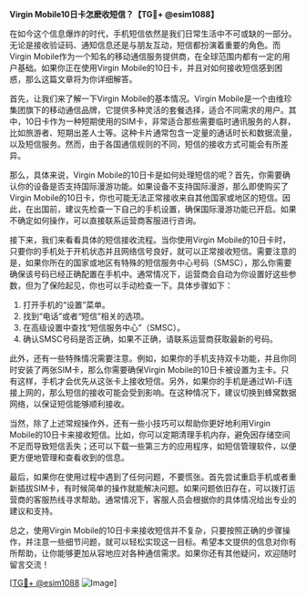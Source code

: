 **Virgin Mobile10日卡怎麽收短信？【TG💪+ @esim1088】**

在如今这个信息爆炸的时代，手机短信依然是我们日常生活中不可或缺的一部分。无论是接收验证码、通知信息还是与朋友互动，短信都扮演着重要的角色。而Virgin Mobile作为一个知名的移动通信服务提供商，在全球范围内都有一定的用户基础。如果你正在使用Virgin Mobile的10日卡，并且对如何接收短信感到困惑，那么这篇文章将为你详细解答。

首先，让我们来了解一下Virgin Mobile的基本情况。Virgin Mobile是一个由维珍集团旗下的移动通信品牌，它提供多种灵活的套餐选择，适合不同需求的用户。其中，10日卡作为一种短期使用的SIM卡，非常适合那些需要临时通讯服务的人群，比如旅游者、短期出差人士等。这种卡片通常包含一定量的通话时长和数据流量，以及短信服务。然而，由于各国通信规则的不同，短信的接收方式可能会有所差异。

那么，具体来说，Virgin Mobile的10日卡是如何处理短信的呢？首先，你需要确认你的设备是否支持国际漫游功能。如果设备不支持国际漫游，那么即使购买了Virgin Mobile的10日卡，你也可能无法正常接收来自其他国家或地区的短信。因此，在出国前，建议先检查一下自己的手机设置，确保国际漫游功能已开启。如果不确定如何操作，可以直接联系运营商客服进行咨询。

接下来，我们来看看具体的短信接收流程。当你使用Virgin Mobile的10日卡时，只要你的手机处于开机状态并且网络信号良好，就可以正常接收短信。需要注意的是，如果你所在的国家或地区有特殊的短信服务中心号码（SMSC），那么你需要确保该号码已经正确配置在手机中。通常情况下，运营商会自动为你设置好这些参数，但为了保险起见，你也可以手动检查一下。具体步骤如下：

1. 打开手机的“设置”菜单。
2. 找到“电话”或者“短信”相关的选项。
3. 在高级设置中查找“短信服务中心”（SMSC）。
4. 确认SMSC号码是否正确，如果不正确，请联系运营商获取最新的号码。

此外，还有一些特殊情况需要注意。例如，如果你的手机支持双卡功能，并且你同时安装了两张SIM卡，那么你需要确保Virgin Mobile的10日卡被设置为主卡。只有这样，手机才会优先从这张卡上接收短信。另外，如果你的手机是通过Wi-Fi连接上网的，那么短信的接收可能会受到影响。在这种情况下，建议切换到蜂窝数据网络，以保证短信能够顺利接收。

当然，除了上述常规操作外，还有一些小技巧可以帮助你更好地利用Virgin Mobile的10日卡来接收短信。比如，你可以定期清理手机内存，避免因存储空间不足而导致短信丢失；还可以下载一些第三方的应用程序，如短信管理软件，以便更方便地管理和查看收到的信息。

最后，如果你在使用过程中遇到了任何问题，不要慌张。首先尝试重启手机或者重新插拔SIM卡，有时候简单的操作就能解决问题。如果问题依旧存在，可以拨打运营商的客服热线寻求帮助。通常情况下，客服人员会根据你的具体情况给出专业的建议和支持。

总之，使用Virgin Mobile的10日卡来接收短信并不复杂，只要按照正确的步骤操作，并注意一些细节问题，就可以轻松实现这一目标。希望本文提供的信息对你有所帮助，让你能够更加从容地应对各种通信需求。如果你还有其他疑问，欢迎随时留言交流！

[[TG💪+ @esim1088](https://t.me/s/esim1088) ![Image](https://i.postimg.cc/4NQfJmqS/Snipaste-2025-05-13-00-14-12.png)]